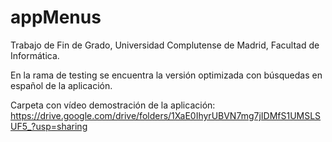 # appMenus
Trabajo de Fin de Grado, Universidad Complutense de Madrid, Facultad de Informática.

En la rama de testing se encuentra la versión optimizada con búsquedas en español de la aplicación.

Carpeta con vídeo demostración de la aplicación:
https://drive.google.com/drive/folders/1XaE0IhyrUBVN7mg7jIDMfS1UMSLSUF5_?usp=sharing
